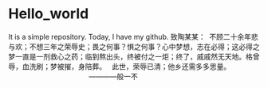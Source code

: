 # Hello_world
It is a simple repository.
Today, I have my github.
致陶某某：
  不顾二十余年悲与欢；不想三年之荣辱史；畏之何事？惧之何事？心中梦想，志在必得；这必得之梦一直是一剂救心之药；临到熬出头，终被付之一炬；终了，戚戚然无天地。格曾辱，血洗刷；梦被摧，身陪葬。
   此世，荣辱已清；他乡还需多多思量。
                                                        ————般一不
